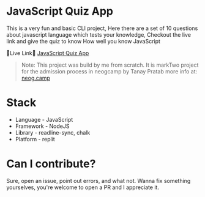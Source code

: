 # JavaScript Quiz App

This is a very fun and basic CLI project, Here there are a set of 10 questions about javascript language which tests your knowledge, Checkout the live link and give the quiz to know How well you know JavaScript

🔗Live Link🔗 [JavaScript Quiz App](https://replit.com/@shobit1337/Quiz-App-JavaScript?embed=1&output=1)

> Note: This project was build by me from scratch. It is markTwo project for the admission process in neogcamp by Tanay Pratab more info at: [neog.camp](https://neog.camp)

# Stack

- Language - JavaScript
- Framework - NodeJS
- Library - readline-sync, chalk
- Platform - replit

# Can I contribute?

Sure, open an issue, point out errors, and what not. Wanna fix something yourselves, you're welcome to open a PR and I appreciate it.
